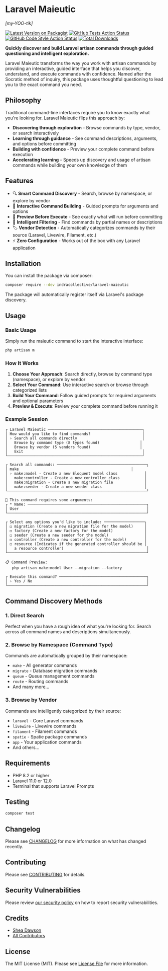 # Laravel Maieutic
*[my-YOO-tik]*

[![Latest Version on Packagist](https://img.shields.io/packagist/v/indracollective/laravel-maieutic.svg?style=flat-square)](https://packagist.org/packages/indracollective/laravel-maieutic)
[![GitHub Tests Action Status](https://img.shields.io/github/actions/workflow/status/indracollective/laravel-maieutic/run-tests.yml?branch=main&label=tests&style=flat-square)](https://github.com/indracollective/laravel-maieutic/actions?query=workflow%3Arun-tests+branch%3Amain)
[![GitHub Code Style Action Status](https://img.shields.io/github/actions/workflow/status/indracollective/laravel-maieutic/fix-php-code-style-issues.yml?branch=main&label=code%20style&style=flat-square)](https://github.com/indracollective/laravel-maieutic/actions?query=workflow%3A"Fix+PHP+code+style+issues"+branch%3Amain)
[![Total Downloads](https://img.shields.io/packagist/dt/indracollective/laravel-maieutic.svg?style=flat-square)](https://packagist.org/packages/indracollective/laravel-maieutic)

**Quickly discover and build Laravel artisan commands through guided questioning and intelligent exploration.**

Laravel Maieutic transforms the way you work with artisan commands by providing an interactive, guided interface that helps you discover, understand, and execute commands with confidence. Named after the Socratic method of inquiry, this package uses thoughtful questioning to lead you to the exact command you need.

## Philosophy

Traditional command-line interfaces require you to know exactly what you're looking for. Laravel Maieutic flips this approach by:

- **Discovering through exploration** - Browse commands by type, vendor, or search interactively
- **Learning through guidance** - See command descriptions, arguments, and options before committing
- **Building with confidence** - Preview your complete command before execution
- **Accelerating learning** - Speeds up discovery and usage of artisan commands while building your own knowledge of them

## Features

- 🔍 **Smart Command Discovery** - Search, browse by namespace, or explore by vendor
- 📝 **Interactive Command Building** - Guided prompts for arguments and options
- 👀 **Preview Before Execute** - See exactly what will run before committing
- 🎯 **Intelligent Filtering** - Find commands by partial names or descriptions
- 🏷️ **Vendor Detection** - Automatically categorizes commands by their source (Laravel, Livewire, Filament, etc.)
- ⚡ **Zero Configuration** - Works out of the box with any Laravel application

## Installation

You can install the package via composer:

```bash
composer require --dev indracollective/laravel-maieutic
```

The package will automatically register itself via Laravel's package discovery.

## Usage

### Basic Usage

Simply run the maieutic command to start the interactive interface:

```bash
php artisan m
```

### How It Works

1. **Choose Your Approach**: Search directly, browse by command type (namespace), or explore by vendor
2. **Select Your Command**: Use interactive search or browse through categorized lists
3. **Build Your Command**: Follow guided prompts for required arguments and optional parameters
4. **Preview & Execute**: Review your complete command before running it

### Example Session

```
┌ Laravel Maieutic ──────────────────────────────────────────┐
│ How would you like to find commands?                       │
│ › Search all commands directly                             │
│   Browse by command type (8 types found)                  │
│   Browse by vendor (5 vendors found)                      │
│   Exit                                                     │
└────────────────────────────────────────────────────────────┘

┌ Search all commands: ────────────────────────────────────────┐
│ make                                                  │
│ › make:model - Create a new Eloquent model class            │
│   make:controller - Create a new controller class           │
│   make:migration - Create a new migration file              │
│   make:seeder - Create a new seeder class                   │
└──────────────────────────────────────────────────────────────┘

📝 This command requires some arguments:
┌ * Name: ─────────────────────────────────────────────────────┐
│ User                                                         │
└──────────────────────────────────────────────────────────────┘

┌ Select any options you'd like to include: ──────────────────┐
│ ◻ migration (Create a new migration file for the model)     │
│ ◻ factory (Create a new factory for the model)              │
│ ◻ seeder (Create a new seeder for the model)                │
│ ◻ controller (Create a new controller for the model)        │
│ ◻ resource (Indicates if the generated controller should be │
│   a resource controller)                                     │
└──────────────────────────────────────────────────────────────┘

📋 Command Preview:
   php artisan make:model User --migration --factory

┌ Execute this command? ───────────────────────────────────────┐
│ › Yes / No                                                   │
└──────────────────────────────────────────────────────────────┘
```

## Command Discovery Methods

### 1. Direct Search
Perfect when you have a rough idea of what you're looking for. Search across all command names and descriptions simultaneously.

### 2. Browse by Namespace (Command Type)
Commands are automatically grouped by their namespace:
- `make` - All generator commands
- `migrate` - Database migration commands
- `queue` - Queue management commands
- `route` - Routing commands
- And many more...

### 3. Browse by Vendor
Commands are intelligently categorized by their source:
- `laravel` - Core Laravel commands
- `livewire` - Livewire commands
- `filament` - Filament commands
- `spatie` - Spatie package commands
- `app` - Your application commands
- And others...

## Requirements

- PHP 8.2 or higher
- Laravel 11.0 or 12.0
- Terminal that supports Laravel Prompts

## Testing

```bash
composer test
```

## Changelog

Please see [CHANGELOG](CHANGELOG.md) for more information on what has changed recently.

## Contributing

Please see [CONTRIBUTING](CONTRIBUTING.md) for details.

## Security Vulnerabilities

Please review [our security policy](../../security/policy) on how to report security vulnerabilities.

## Credits

- [Shea Dawson](https://github.com/indracollective)
- [All Contributors](../../contributors)

## License

The MIT License (MIT). Please see [License File](LICENSE.md) for more information.
